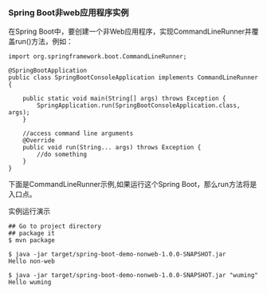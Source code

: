 ### Spring Boot非web应用程序实例
在Spring Boot中，要创建一个非Web应用程序，实现CommandLineRunner并覆盖run()方法，例如：
```
import org.springframework.boot.CommandLineRunner;

@SpringBootApplication
public class SpringBootConsoleApplication implements CommandLineRunner {

    public static void main(String[] args) throws Exception {
        SpringApplication.run(SpringBootConsoleApplication.class, args);
    }

    //access command line arguments
    @Override
    public void run(String... args) throws Exception {
        //do something
    }
}
```
下面是CommandLineRunner示例,如果运行这个Spring Boot，那么run方法将是入口点。

实例运行演示

```
## Go to project directory
## package it
$ mvn package

$ java -jar target/spring-boot-demo-nonweb-1.0.0-SNAPSHOT.jar
Hello non-web

$ java -jar target/spring-boot-demo-nonweb-1.0.0-SNAPSHOT.jar "wuming"
Hello wuming

```